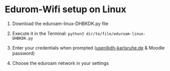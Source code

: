 # Edurom-Wifi setup on Linux

1) Download the eduroam-linux-DHBKDK.py file

2) Execute it in the Terminal:
```python3 dir/to/file/eduroam-linux-DHBKDK.py```

3) Enter your credentials when prompted (user@dh-karlsruhe.de & Moodle password)

4) Choose the eduroam network in your settings
